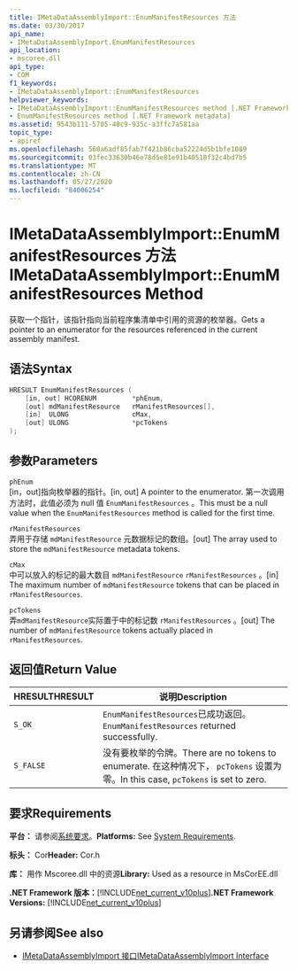 ```yaml
---
title: IMetaDataAssemblyImport::EnumManifestResources 方法
ms.date: 03/30/2017
api_name:
- IMetaDataAssemblyImport.EnumManifestResources
api_location:
- mscoree.dll
api_type:
- COM
f1_keywords:
- IMetaDataAssemblyImport::EnumManifestResources
helpviewer_keywords:
- IMetaDataAssemblyImport::EnumManifestResources method [.NET Framework metadata]
- EnumManifestResources method [.NET Framework metadata]
ms.assetid: 9543b111-5705-40c9-935c-a3ffc7a581aa
topic_type:
- apiref
ms.openlocfilehash: 560a6adf85fab7f421b86cba52224d5b1bfe1089
ms.sourcegitcommit: 03fec33630b46e78d5e81e91b40518f32c4bd7b5
ms.translationtype: MT
ms.contentlocale: zh-CN
ms.lasthandoff: 05/27/2020
ms.locfileid: "84006254"
---
```

# <a name="imetadataassemblyimportenummanifestresources-method"></a><span data-ttu-id="5df92-102">IMetaDataAssemblyImport::EnumManifestResources 方法</span><span class="sxs-lookup"><span data-stu-id="5df92-102">IMetaDataAssemblyImport::EnumManifestResources Method</span></span>
<span data-ttu-id="5df92-103">获取一个指针，该指针指向当前程序集清单中引用的资源的枚举器。</span><span class="sxs-lookup"><span data-stu-id="5df92-103">Gets a pointer to an enumerator for the resources referenced in the current assembly manifest.</span></span>  
  
## <a name="syntax"></a><span data-ttu-id="5df92-104">语法</span><span class="sxs-lookup"><span data-stu-id="5df92-104">Syntax</span></span>  
  
```cpp  
HRESULT EnumManifestResources (  
    [in, out] HCORENUM         *phEnum,
    [out] mdManifestResource   rManifestResources[],
    [in]  ULONG                cMax,
    [out] ULONG                *pcTokens  
);
```  
  
## <a name="parameters"></a><span data-ttu-id="5df92-105">参数</span><span class="sxs-lookup"><span data-stu-id="5df92-105">Parameters</span></span>  
 `phEnum`  
 <span data-ttu-id="5df92-106">[in，out]指向枚举器的指针。</span><span class="sxs-lookup"><span data-stu-id="5df92-106">[in, out] A pointer to the enumerator.</span></span> <span data-ttu-id="5df92-107">第一次调用方法时，此值必须为 null 值 `EnumManifestResources` 。</span><span class="sxs-lookup"><span data-stu-id="5df92-107">This must be a null value when the `EnumManifestResources` method is called for the first time.</span></span>  
  
 `rManifestResources`  
 <span data-ttu-id="5df92-108">弄用于存储 `mdManifestResource` 元数据标记的数组。</span><span class="sxs-lookup"><span data-stu-id="5df92-108">[out] The array used to store the `mdManifestResource` metadata tokens.</span></span>  
  
 `cMax`  
 <span data-ttu-id="5df92-109">中可以放入的标记的最大数目 `mdManifestResource` `rManifestResources` 。</span><span class="sxs-lookup"><span data-stu-id="5df92-109">[in] The maximum number of `mdManifestResource` tokens that can be placed in `rManifestResources`.</span></span>  
  
 `pcTokens`  
 <span data-ttu-id="5df92-110">弄`mdManifestResource`实际置于中的标记数 `rManifestResources` 。</span><span class="sxs-lookup"><span data-stu-id="5df92-110">[out] The number of `mdManifestResource` tokens actually placed in `rManifestResources`.</span></span>  
  
## <a name="return-value"></a><span data-ttu-id="5df92-111">返回值</span><span class="sxs-lookup"><span data-stu-id="5df92-111">Return Value</span></span>  
  
|<span data-ttu-id="5df92-112">HRESULT</span><span class="sxs-lookup"><span data-stu-id="5df92-112">HRESULT</span></span>|<span data-ttu-id="5df92-113">说明</span><span class="sxs-lookup"><span data-stu-id="5df92-113">Description</span></span>|  
|-------------|-----------------|  
|`S_OK`|<span data-ttu-id="5df92-114">`EnumManifestResources`已成功返回。</span><span class="sxs-lookup"><span data-stu-id="5df92-114">`EnumManifestResources` returned successfully.</span></span>|  
|`S_FALSE`|<span data-ttu-id="5df92-115">没有要枚举的令牌。</span><span class="sxs-lookup"><span data-stu-id="5df92-115">There are no tokens to enumerate.</span></span> <span data-ttu-id="5df92-116">在这种情况下， `pcTokens` 设置为零。</span><span class="sxs-lookup"><span data-stu-id="5df92-116">In this case, `pcTokens` is set to zero.</span></span>|  
  
## <a name="requirements"></a><span data-ttu-id="5df92-117">要求</span><span class="sxs-lookup"><span data-stu-id="5df92-117">Requirements</span></span>  
 <span data-ttu-id="5df92-118">**平台：** 请参阅[系统要求](../../get-started/system-requirements.md)。</span><span class="sxs-lookup"><span data-stu-id="5df92-118">**Platforms:** See [System Requirements](../../get-started/system-requirements.md).</span></span>  
  
 <span data-ttu-id="5df92-119">**标头：** Cor</span><span class="sxs-lookup"><span data-stu-id="5df92-119">**Header:** Cor.h</span></span>  
  
 <span data-ttu-id="5df92-120">**库：** 用作 Mscoree.dll 中的资源</span><span class="sxs-lookup"><span data-stu-id="5df92-120">**Library:** Used as a resource in MsCorEE.dll</span></span>  
  
 <span data-ttu-id="5df92-121">**.NET Framework 版本：**[!INCLUDE[net_current_v10plus](../../../../includes/net-current-v10plus-md.md)]</span><span class="sxs-lookup"><span data-stu-id="5df92-121">**.NET Framework Versions:** [!INCLUDE[net_current_v10plus](../../../../includes/net-current-v10plus-md.md)]</span></span>  
  
## <a name="see-also"></a><span data-ttu-id="5df92-122">另请参阅</span><span class="sxs-lookup"><span data-stu-id="5df92-122">See also</span></span>

- [<span data-ttu-id="5df92-123">IMetaDataAssemblyImport 接口</span><span class="sxs-lookup"><span data-stu-id="5df92-123">IMetaDataAssemblyImport Interface</span></span>](imetadataassemblyimport-interface.md)
